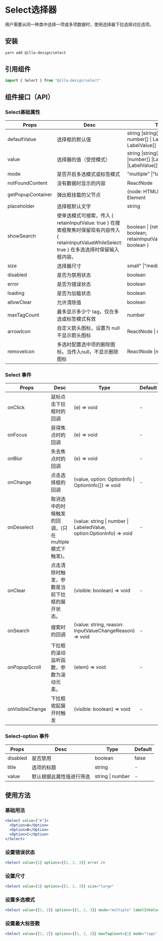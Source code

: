 # Select选择器

用户需要从同一种类中选择一项或多项数据时，使用选择器下拉选择对应选项。

## 安装

```bash
yarn add @illa-design/select
```

## 引用组件

```jsx
import { Select } from "@illa-design/select"
```

## 组件接口（API）

### Select基础属性

| Props             | Desc                                                         | Type                                                         | Default  |
| ----------------- | ------------------------------------------------------------ | ------------------------------------------------------------ | -------- |
| defaultValue      | 选择框的默认值                                               | string \|string[] \| number \|  number[] \| LabelValue \| LabelValue[] | -        |
| value             | 选择器的值（受控模式）                                       | string \|string[] \|number \|number[] \|LabelValue \|LabelValue[] | -        |
| mode              | 是否开启多选模式或标签模式                                   | "multiple" \|"tags"                                          | -        |
| notFoundContent   | 没有数据时显示的内容                                         | ReactNode                                                    | -        |
| getPopupContainer | 弹出框挂载的父节点                                           | (node: HTMLElement) => Element                               | "circle" |
| placeholder       | 选择框默认文字                                               | string                                                       | -        |
| showSearch        | 使单选模式可搜索，传入 { retainInputValue: true } 在搜索框聚焦时保留现有内容传入 { retainInputValueWhileSelect: true } 在多选选择时保留输入框内容。 | boolean \| {retainInputValue?: boolean; retainInputValueWhileSelect?: boolean } | -        |
| size              | 选择器尺寸                                                   | small" \|"medium" \| "large"                                 | "medium" |
| disabled          | 是否为禁用状态                                               | boolean                                                      | -        |
| error             | 是否为错误状态                                               | boolean                                                      | -        |
| loading           | 是否为加载状态                                               | boolean                                                      | -        |
| allowClear        | 允许清除值                                                   | boolean                                                      | -        |
| maxTagCount       | 最多显示多少个 tag，仅在多选或标签模式有效                   | number                                                       | -        |
| arrowIcon         | 自定义箭头图标，设置为 null 不显示箭头图标                   | ReactNode \| null                                            | -        |
| removeIcon        | 多选时配置选中项的删除图标。当传入null，不显示删除图标       | ReactNode \|null                                             | -        |

### Select 事件

| Props           | Desc                                                   | Type                                                         | Default |
| --------------- | ------------------------------------------------------ | ------------------------------------------------------------ | ------- |
| onClick         | 鼠标点击下拉框时的回调                                 | (e) => void                                                  | -       |
| onFocus         | 获得焦点时的回调                                       | (e) => void                                                  | -       |
| onBlur          | 失去焦点时的回调                                       | (e) => void                                                  | -       |
| onChange        | 点击选择框的回调                                       | (value, option: OptionInfo \| OptionInfo[]) => void          | -       |
| onDeselect      | 取消选中的时候触发的回调，(只在 multiple 模式下触发)。 | (value: string \| number \| LabeledValue, option:OptionInfo) => void | -       |
| onClear         | 点击清除时触发，参数是当前下拉框的展开状态。           | (visible: boolean) => void                                   | -       |
| onSearch        | 搜索时的回调                                           | (value: string, reason: InputValueChangeReason) => void      | -       |
| onPopupScroll   | 下拉框的滚动监听函数，参数为滚动元素。                 | (elem) => void                                               | -       |
| onVisibleChange | 下拉框收起展开时触发                                   | (visible: boolean) => void                                   | -       |



### Select-option 事件

| Props    | Desc                     | Type             | Default |
| -------- | ------------------------ | ---------------- | ------- |
| disabled | 是否禁用                 | boolean          | false   |
| title    | 选项的标题               | string           | -       |
| value    | 默认根据此属性值进行筛选 | string \| number | -       |

## 使用方法

### 基础用法

```jsx
<Select value={"A"}>
  <Option>A</Option>
  <Option>B</Option>
  <Option>C</Option>
</Select>
```

### 设置错误状态

```jsx
<Select value={1} options={[1, 2, 3]} error />
```

### 设置尺寸

```jsx
<Select value={1} options={[1, 2, 3]} size="large"
```

### 设置多选模式

```jsx
<Select value={[1, 2]} options={[1, 2, 3]} mode="multiple" labelInValue />
```

### 设置最大标签数

```jsx
<Select value={[1, 2]} options={[1, 2, 3]} maxTagCount={1} mode="tags" />
```
